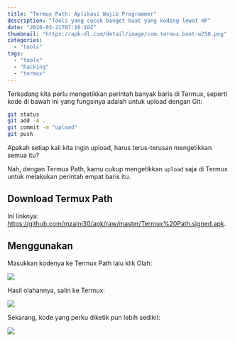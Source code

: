 ```yaml
---
title: "Termux Path: Aplikasi Wajib Programmer"
description: "Tools yang cocok banget buat yang koding lewat HP"
date: "2020-03-21T07:16:10Z"
thumbnail: "https://apk-dl.com/detail/image/com.termux.boot-w250.png"
categories:
  - "tools"
tags:
  - "tools"
  - "hacking"
  - "termux"
---
```


Terkadang kita perlu mengetikkan perintah banyak baris di Termux, seperti kode di bawah ini yang fungsinya adalah untuk upload dengan Git:

```bash
git status
git add -A .
git commit -m "upload"
git push 
```

Apakah setiap kali kita ingin upload, harus terus-terusan mengetikkan semua itu?

Nah, dengan Termux Path, kamu cukup mengetikkan `upload` saja di Termux untuk melakukan perintah empat baris itu.

## Download Termux Path

Ini linknya: <https://github.com/mzaini30/apk/raw/master/Termux%20Path.signed.apk>.

## Menggunakan

Masukkan kodenya ke Termux Path lalu klik Olah:

![](https://i.ibb.co/4jSm8r0/Screenshot-2020-03-21-15-21-22-75-5223354bb6710c02f8e3bb8db2ed76f2.png)

Hasil olahannya, salin ke Termux:

![](https://i.ibb.co/stT4wzZ/Screenshot-2020-03-21-15-23-16-86-84d3000e3f4017145260f7618db1d683.png)

Sekarang, kode yang perku diketik pun lebih sedikit:

![](https://i.ibb.co/KL1mPjL/Screenshot-2020-03-21-15-24-47-83-84d3000e3f4017145260f7618db1d683.png)